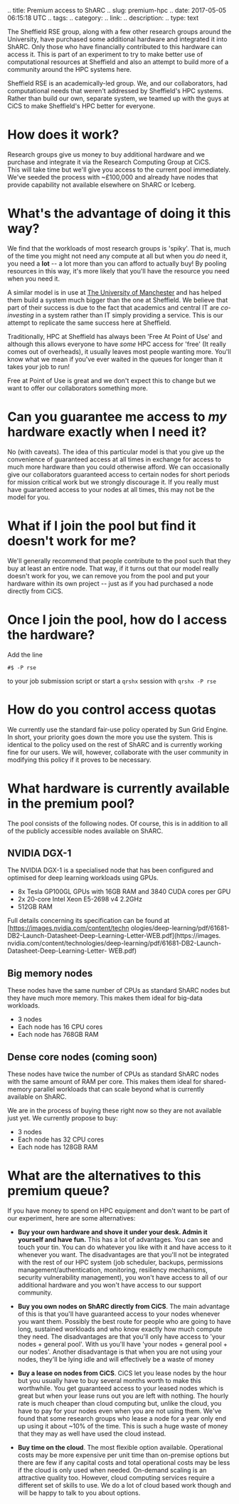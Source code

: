 .. title: Premium access to ShARC
.. slug: premium-hpc
.. date: 2017-05-05 06:15:18 UTC
.. tags:
.. category:
.. link:
.. description:
.. type: text

The Sheffield RSE group, along with a few other research groups around the University, have purchased some additional hardware and integrated it into ShARC. 
Only those who have financially contributed to this hardware can access it.
This is part of an experiment to try to make better use of computational resources at Sheffield and also an attempt to build more of a community around the HPC systems here.

Sheffield RSE is an academically-led group. We, and our collaborators, had computational needs that weren't addressed by Sheffield's HPC systems. Rather than build our own, separate system, we teamed up with the guys at CiCS to make Sheffield's HPC better for everyone.

# How does it work?

Research groups give us money to buy additional hardware and we purchase and integrate it via the Research Computing Group at CiCS.  
This will take time but we'll give you access to the current pool immediately.
We've seeded the process with ~£100,000 and already have nodes that provide capability not available elsewhere on ShARC or Iceberg.

# What's the advantage of doing it this way?

We find that the workloads of most research groups is 'spiky'. That is, much of the time you might not need any compute at all but when you *do* need it, you need a **lot** -- a lot more than you can afford to actually buy! By pooling resources in this way, it's more likely that you'll have the resource you need when you need it.

A similar model is in use at [The University of Manchester](http://ri.itservices.manchester.ac.uk/csf/) and has helped them build a system much bigger than the one at Sheffield. 
We believe that part of their success is due to the fact that academics and central IT are *co-investing* in a system rather than IT simply providing a service.
This is our attempt to replicate the same success here at Sheffield.

Traditionally, HPC at Sheffield has always been 'Free At Point of Use' and although this allows everyone to have *some* HPC access for 'free' (It really comes out of overheads), it usually leaves most people wanting more. You'll know what we mean if you've ever waited in the queues for longer than it takes your job to run! 

Free at Point of Use is great and we don't expect this to change but we want to offer our collaborators something more.

# Can you guarantee me access to *my* hardware exactly when I need it?

No (with caveats). The idea of this particular model is that you give up the convenience of guaranteed access at all times in exchange for access to much more hardware than you could otherwise afford. We can occasionally give our collaborators guaranteed access to certain nodes for short periods for mission critical work but we strongly discourage it. If you really must have guaranteed access to your nodes at all times, this may not be the model for you.

# What if I join the pool but find it doesn't work for me?

We'll generally recommend that people contribute to the pool such that they buy at least an entire node. 
That way, if it turns out that our model really doesn't work for you, we can remove you from the pool and put your hardware within its own project -- just as if you had purchased a node directly from CiCS.

# Once I join the pool, how do I access the hardware?

Add the line 

```
#$ -P rse
```

to your job submission script or start a `qrshx` session with `qrshx -P rse`

# How do you control access quotas

We currently use the standard fair-use policy operated by Sun Grid Engine.  In short, your priority goes down the more you use the system.
This is identical to the policy used on the rest of ShARC and is currently working fine for our users. 
We will, however, collaborate with the user community in modifying this policy if it proves to be necessary.

# What hardware is currently available in the premium pool?

The pool consists of the following nodes. Of course, this is in addition to all of the publicly accessible nodes available on ShARC.

## NVIDIA DGX-1

The NVIDIA DGX-1 is a specialised node that has been configured and optimised for deep learning workloads using GPUs.

* 8x Tesla GP100GL GPUs with 16GB RAM and 3840 CUDA cores per GPU
* 2x 20-core Intel Xeon E5-2698 v4 2.2GHz
* 512GB RAM

Full details concerning its specification can be found at [https://images.nvidia.com/content/techn
ologies/deep-learning/pdf/61681-DB2-Launch-Datasheet-Deep-Learning-Letter-WEB.pdf](https://images.
nvidia.com/content/technologies/deep-learning/pdf/61681-DB2-Launch-Datasheet-Deep-Learning-Letter-
WEB.pdf)

## Big memory nodes

These nodes have the same number of CPUs as standard ShARC nodes but they have much more memory. This makes them ideal for big-data workloads. 

* 3 nodes
* Each node has 16 CPU cores 
* Each node has 768GB RAM

## Dense core nodes (coming soon)

These nodes have twice the number of CPUs as standard ShARC nodes with the same amount of RAM per core. 
This makes them ideal for shared-memory parallel workloads that can scale beyond what is currently available on ShARC.

We are in the process of buying these right now so they are not available just yet. We currently propose to buy:

* 3 nodes
* Each node has 32 CPU cores
* Each node has 128GB RAM

# What are the alternatives to this premium queue?

If you have money to spend on HPC equipment and don't want to be part of our experiment, here are some alternatives:

* **Buy your own hardware and shove it under your desk. 
  Admin it yourself and have fun.** 
  This has a lot of advantages. 
  You can see and touch your tin. 
  You can do whatever you like with it and have access to it whenever you want. 
  The disadvantages are that you'll not be integrated with the rest of our HPC system 
  (job scheduler, backups, permissions management/authentication, monitoring, resiliency mechanisms, security vulnerability management), 
  you won't have access to all of our additional hardware and 
  you won't have access to our support community.

* **Buy you own nodes on ShARC directly from CiCS**. 
  The main advantage of this is that you'll have guaranteed access to your nodes whenever you want them. 
  Possibly the best route for people who are going to have long, sustained workloads and 
  who know exactly how much compute they need. 
  The disadvantages are that you'll only have access to 'your nodes + general pool'. 
  With us you'll have 'your nodes + general pool + our nodes'. 
  Another disadvantage is that when you are not using your nodes, 
  they'll be lying idle and will effectively be a waste of money

* **Buy a lease on nodes from CiCS**. 
  CiCS let you lease nodes by the hour but 
  you usually have to buy several months worth to make this worthwhile. 
  You get guaranteed access to your leased nodes which is great but 
  when your lease runs out you are left with nothing. 
  The hourly rate is much cheaper than cloud computing but, 
  unlike the cloud, you have to pay for your nodes even when you are not using them. 
  We've found that some research groups who lease a node for a year 
  only end up using it about ~10% of the time. 
  This is such a huge waste of money that 
  they may as well have used the cloud instead.

* **Buy time on the cloud**. 
  The most flexible option available. 
  Operational costs may be more expensive per unit time than on-premise options but 
  there are few if any capital costs and 
  total operational costs may be less if the cloud is only used when needed. 
  On-demand scaling is an attractive quality too. 
  However, cloud computing services require a different set of skills to use. 
  We do a lot of cloud based work though and 
  will be happy to talk to you about options.
